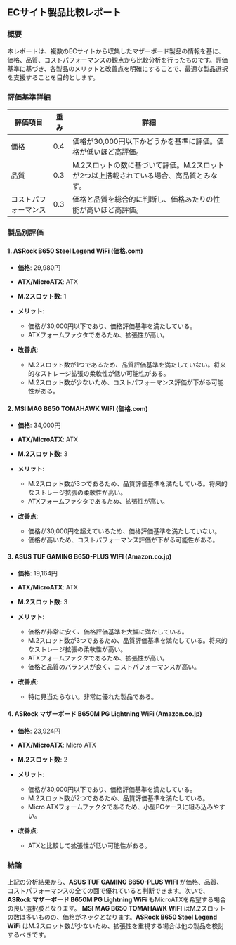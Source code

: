 ## ECサイト製品比較レポート

### 概要

本レポートは、複数のECサイトから収集したマザーボード製品の情報を基に、価格、品質、コストパフォーマンスの観点から比較分析を行ったものです。評価基準に基づき、各製品のメリットと改善点を明確にすることで、最適な製品選択を支援することを目的とします。

### 評価基準詳細

| 評価項目         | 重み | 詳細                                                                                                                                                                                              |
|----------------|-----|---------------------------------------------------------------------------------------------------------------------------------------------------------------------------------------------------|
| 価格             | 0.4 | 価格が30,000円以下かどうかを基準に評価。価格が低いほど高評価。                                                                                                                                                           |
| 品質             | 0.3 | M.2スロットの数に基づいて評価。M.2スロットが2つ以上搭載されている場合、高品質とみなす。                                                                                                                                    |
| コストパフォーマンス | 0.3 | 価格と品質を総合的に判断し、価格あたりの性能が高いほど高評価。                                                                                                                                                             |

### 製品別評価

#### 1. ASRock B650 Steel Legend WiFi (価格.com)

*   **価格**: 29,980円
*   **ATX/MicroATX**: ATX
*   **M.2スロット数**: 1

*   **メリット**:
    *   価格が30,000円以下であり、価格評価基準を満たしている。
    *   ATXフォームファクタであるため、拡張性が高い。
*   **改善点**:
    *   M.2スロット数が1つであるため、品質評価基準を満たしていない。将来的なストレージ拡張の柔軟性が低い可能性がある。
    *   M.2スロット数が少ないため、コストパフォーマンス評価が下がる可能性がある。

#### 2. MSI MAG B650 TOMAHAWK WIFI (価格.com)

*   **価格**: 34,000円
*   **ATX/MicroATX**: ATX
*   **M.2スロット数**: 3

*   **メリット**:
    *   M.2スロット数が3つであるため、品質評価基準を満たしている。将来的なストレージ拡張の柔軟性が高い。
    *   ATXフォームファクタであるため、拡張性が高い。
*   **改善点**:
    *   価格が30,000円を超えているため、価格評価基準を満たしていない。
    *   価格が高いため、コストパフォーマンス評価が下がる可能性がある。

#### 3. ASUS TUF GAMING B650-PLUS WIFI (Amazon.co.jp)

*   **価格**: 19,164円
*   **ATX/MicroATX**: ATX
*   **M.2スロット数**: 3

*   **メリット**:
    *   価格が非常に安く、価格評価基準を大幅に満たしている。
    *   M.2スロット数が3つであるため、品質評価基準を満たしている。将来的なストレージ拡張の柔軟性が高い。
    *   ATXフォームファクタであるため、拡張性が高い。
    *   価格と品質のバランスが良く、コストパフォーマンスが高い。
*   **改善点**:
    *   特に見当たらない。非常に優れた製品である。

#### 4. ASRock マザーボード B650M PG Lightning WiFi (Amazon.co.jp)

*   **価格**: 23,924円
*   **ATX/MicroATX**: Micro ATX
*   **M.2スロット数**: 2

*   **メリット**:
    *   価格が30,000円以下であり、価格評価基準を満たしている。
    *   M.2スロット数が2つであるため、品質評価基準を満たしている。
    *   Micro ATXフォームファクタであるため、小型PCケースに組み込みやすい。
*   **改善点**:
    *   ATXと比較して拡張性が低い可能性がある。

### 結論

上記の分析結果から、**ASUS TUF GAMING B650-PLUS WIFI** が価格、品質、コストパフォーマンスの全ての面で優れていると判断できます。次いで、**ASRock マザーボード B650M PG Lightning WiFi** もMicroATXを希望する場合の良い選択肢となります。 **MSI MAG B650 TOMAHAWK WIFI** はM.2スロットの数は多いものの、価格がネックとなります。**ASRock B650 Steel Legend WiFi** はM.2スロット数が少ないため、拡張性を重視する場合は他の製品を検討するべきです。